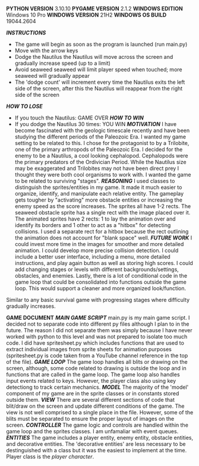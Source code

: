 **PYTHON VERSION** 3.10.10
**PYGAME VERSION** 2.1.2
**WINDOWS EDITION** Windows 10 Pro
**WINDOWS VERSION** 21H2
**WINDOWS OS BUILD** 19044.2604



***INSTRUCTIONS***
- The game will begin as soon as the program is launched (run main.py)
- Move with the arrow keys
- Dodge the Nautilus
    the Nautilus will move across the screen and gradually increase speed (up to a limit)
- Avoid seaweed
    seaweed will limit player speed when touched; more seaweed will gradually appear
- The 'dodge count' will increment every time the Nautilus exits the left side of the screen, after this the Nautilus will reappear from the right side of the screen



***HOW TO LOSE***
- If you touch the Nautilus: GAME OVER
***HOW TO WIN***
- If you dodge the Nautilus 30 times: YOU WIN
***MOTIVATION***
I have become fascinated with the geologic timescale recently and have been studying the different periods of the Paleozoic Era. I wanted my game setting to be related to this. I chose for the protagonist to by a Trilobite, one of the primary arthropods of the Paleozoic Era. I decided for the enemy to be a Nautilus, a cool looking cephalopod. Cephalopods were the primary predators of the Ordivician Period. While the Nautilus size may be exaggerated and Trilobites may not have been direct prey I thought they were both cool organisms to work with.
I wanted the game to be related to surviving "stages".
***REASONING***
I used classes to distinguish the sprites/entities in my game. It made it much easier to organize, identify, and manipulate each relative entity. The gameplay gets tougher by "activating" more obstacle entities or increasing the enemy speed as the score increases.
The sprites all have 1-2 rects. The seaweed obstacle sprite has a single rect with the image placed over it. The animated sprites have 2 rects: 1 to lay the animation over and identify its borders and 1 other to act as a "hitbox" for detecting collisions. I used a separate rect for a hitbox because the rect outlining the animation does not account for "blank space" well.
***FUTURE WORK***
I could invest more time in the images for smoother and more detailed animation.
I could develop more precise collision detection.
I could include a better user interface, including a menu, more detailed instructions, and play again button as well as storing high scores.
I could add changing stages or levels with different backgrounds/settings, obstacles, and enemies.
Lastly, there is a lot of conditional code in the game loop that could be consolidated into functions outside the game loop. This would support a cleaner and more organized look/function.

Similar to any basic survival game with progressing stages where difficulty gradually increases.



**GAME DOCUMENT**
***MAIN GAME SCRIPT***
main.py is my main game script. I decided not to separate code into different py files although I plan to in the future. The reason I did not separate them was simply because I have never worked with python to this level and was not prepared to isolate too much code. I did have spritesheet.py which includes functions that are used to extract individual images from sprite sheets for animation purposes (spritesheet.py is code taken from a YouTube channel reference in the top of the file).
***GAME LOOP***
The game loop handles all blits or drawing on the screen, although, some code related to drawing is outside the loop and in functions that are called in the game loop.
The game loop also handles input events related to keys. However, the player class also using key detectiong to track certain mechanics.
***MODEL***
The majority of the 'model' component of my game are in the sprite classes or in constants stored outside them.
***VIEW***
There are several different sections of code that blit/draw on the screen and update different conditions of the game. The view is not well comprised to a single place in the file. However, some of the blits must be separated to ensure the proper layout of images on the screen.
***CONTROLLER***
The game logic and controls are handled within the game loop and the sprites classes. I am unfamaliar with event queues.
***ENTITIES***
The game includes a player entity, enemy entity, obstacle entities, and decorative entities. The 'decorative entities' are less necessary to be destinguished with a class but it was the easiest to implement at the time.
Player class is the *player character*.
